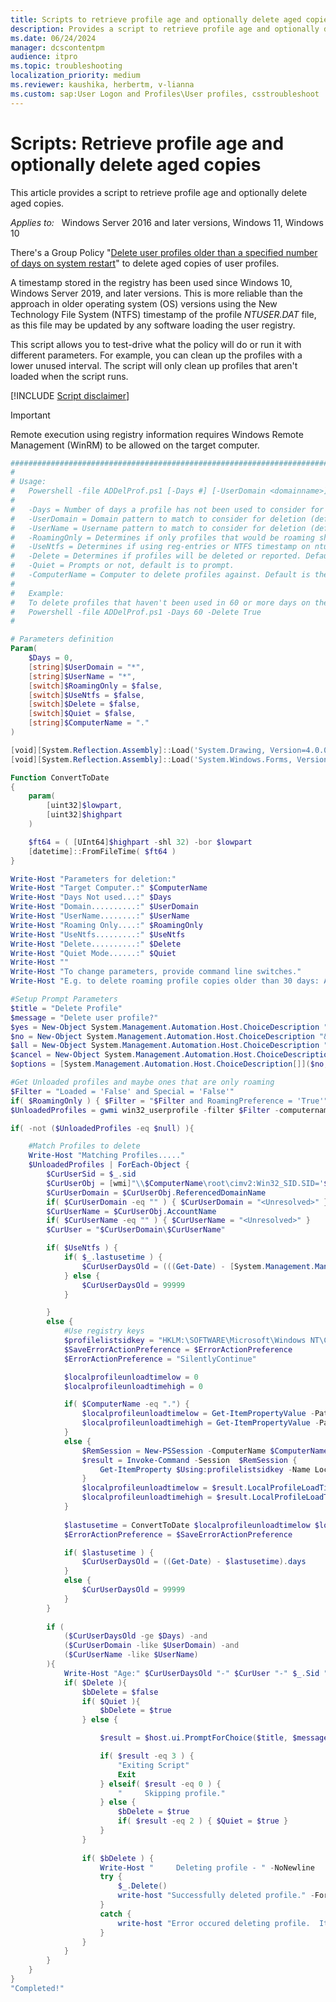 ```yaml
---
title: Scripts to retrieve profile age and optionally delete aged copies
description: Provides a script to retrieve profile age and optionally delete aged copies.
ms.date: 06/24/2024
manager: dcscontentpm
audience: itpro
ms.topic: troubleshooting
localization_priority: medium
ms.reviewer: kaushika, herbertm, v-lianna
ms.custom: sap:User Logon and Profiles\User profiles, csstroubleshoot
---
```

# Scripts: Retrieve profile age and optionally delete aged copies

This article provides a script to retrieve profile age and optionally delete aged copies.

_Applies to:_ &nbsp; Windows Server 2016 and later versions, Windows 11, Windows 10

There's a Group Policy "[Delete user profiles older than a specified number of days on system restart](https://gpsearch.azurewebsites.net/#2583)" to delete aged copies of user profiles.

A timestamp stored in the registry has been used since Windows 10, Windows Server 2019, and later versions. This is more reliable than the approach in older operating system (OS) versions using the New Technology File System (NTFS) timestamp of the profile *NTUSER.DAT* file, as this file may be updated by any software loading the user registry.

This script allows you to test-drive what the policy will do or run it with different parameters. For example, you can clean up the profiles with a lower unused interval. The script will only clean up profiles that aren't loaded when the script runs.

[!INCLUDE [Script disclaimer](../../includes/script-disclaimer.md)]

> [!Important]
> Remote execution using registry information requires Windows Remote Management (WinRM) to be allowed on the target computer.

```PowerShell
###############################################################################
#
# Usage:
#	Powershell -file ADDelProf.ps1 [-Days #] [-UserDomain <domainname>] [-UserName <username>] [-RoamingOnly] [-UseNtfs] [-Delete] [-Quiet] [-ComputerName]
#
#	-Days = Number of days a profile has not been used to consider for deletion (default 0)
#	-UserDomain = Domain pattern to match to consider for deletion (default "*")
#	-UserName = Username pattern to match to consider for deletion (default "*")
#	-RoamingOnly = Determines if only profiles that would be roaming should be deleted. Default is to do all unloaded profiles.
#	-UseNtfs = Determines if using reg-entries or NTFS timestamp on ntuser.dat. Default is registry.
#	-Delete = Determines if profiles will be deleted or reported. Default is to just report.
#	-Quiet = Prompts or not, default is to prompt.
#	-ComputerName = Computer to delete profiles against. Default is the local machine. Needs WinRM to work so we can invoke registry read remotely.
#
#	Example:
#	To delete profiles that haven't been used in 60 or more days on the local machine
#   Powershell -file ADDelProf.ps1 -Days 60 -Delete True
#

# Parameters definition
Param(
    $Days = 0,
    [string]$UserDomain = "*",
    [string]$UserName = "*",
    [switch]$RoamingOnly = $false,
    [switch]$UseNtfs = $false,
    [switch]$Delete = $false,
    [switch]$Quiet = $false,
    [string]$ComputerName = "."
)

[void][System.Reflection.Assembly]::Load('System.Drawing, Version=4.0.0.0, Culture=neutral, PublicKeyToken=b03f5f7f11d50a3a')
[void][System.Reflection.Assembly]::Load('System.Windows.Forms, Version=4.0.0.0, Culture=neutral, PublicKeyToken=b77a5c561934e089')

Function ConvertToDate
{
    param(
        [uint32]$lowpart,
        [uint32]$highpart
    )

    $ft64 = ( [UInt64]$highpart -shl 32) -bor $lowpart
    [datetime]::FromFileTime( $ft64 )
}

Write-Host "Parameters for deletion:"
Write-Host "Target Computer.:" $ComputerName
Write-Host "Days Not used...:" $Days
Write-Host "Domain..........:" $UserDomain
Write-Host "UserName........:" $UserName
Write-Host "Roaming Only....:" $RoamingOnly
Write-Host "UseNtfs.........:" $UseNtfs
Write-Host "Delete..........:" $Delete
Write-Host "Quiet Mode......:" $Quiet
Write-Host ""
Write-Host "To change parameters, provide command line switches."
Write-Host "E.g. to delete roaming profile copies older than 30 days: ADDelProf.ps1 -Days 30 -Roaming True -Delete $True"

#Setup Prompt Parameters
$title = "Delete Profile"
$message = "Delete user profile?"
$yes = New-Object System.Management.Automation.Host.ChoiceDescription "&Yes", "Deletes the profile."
$no = New-Object System.Management.Automation.Host.ChoiceDescription "&No", "Does not delete the profile."
$all = New-Object System.Management.Automation.Host.ChoiceDescription "&All", "Switches to 'quiet mode' and deletes remaining matching profiles."
$cancel = New-Object System.Management.Automation.Host.ChoiceDescription "&Cancel", "Exits the script."
$options = [System.Management.Automation.Host.ChoiceDescription[]]($no, $yes, $all, $cancel)

#Get Unloaded profiles and maybe ones that are only roaming
$Filter = "Loaded = 'False' and Special = 'False'"
if( $RoamingOnly ) { $Filter = "$Filter and RoamingPreference = 'True'" }
$UnloadedProfiles = gwmi win32_userprofile -filter $Filter -computername $ComputerName -ErrorAction stop

if( -not ($UnloadedProfiles -eq $null) ){

    #Match Profiles to delete
    Write-Host "Matching Profiles....."
    $UnloadedProfiles | ForEach-Object {
        $CurUserSid = $_.sid
        $CurUserObj = [wmi]"\\$ComputerName\root\cimv2:Win32_SID.SID='$CurUserSid'"
        $CurUserDomain = $CurUserObj.ReferencedDomainName
        if( $CurUserDomain -eq "" ) { $CurUserDomain = "<Unresolved>" }
        $CurUserName = $CurUserObj.AccountName
        if( $CurUserName -eq "" ) { $CurUserName = "<Unresolved>" }
        $CurUser = "$CurUserDomain\$CurUserName"

        if( $UseNtfs ) {
            if( $_.lastusetime ) {
                $CurUserDaysOld = (((Get-Date) - [System.Management.ManagementDateTimeConverter]::ToDateTime($_.lastusetime)).days)
            } else {
                $CurUserDaysOld = 99999
            }

        }
		else {
		    #Use registry keys
		    $profilelistsidkey = "HKLM:\SOFTWARE\Microsoft\Windows NT\CurrentVersion\ProfileList\$CurUserSid"
			$SaveErrorActionPreference = $ErrorActionPreference
			$ErrorActionPreference = "SilentlyContinue"

			$localprofileunloadtimelow = 0
			$localprofileunloadtimehigh = 0		

			if( $ComputerName -eq ".") {
				$localprofileunloadtimelow = Get-ItemPropertyValue -Path $profilelistsidkey -Name LocalProfileUnLoadTimeLow
				$localprofileunloadtimehigh = Get-ItemPropertyValue -Path $profilelistsidkey -Name LocalProfileUnLoadTimeHigh
			}
			else {
				$RemSession = New-PSSession -ComputerName $ComputerName
				$result = Invoke-Command -Session  $RemSession {
					Get-ItemProperty $Using:profilelistsidkey -Name LocalProfileLoadTimeLow, LocalProfileLoadTimeHigh
				}
				$localprofileunloadtimelow = $result.LocalProfileLoadTimeLow
				$localprofileunloadtimehigh = $result.LocalProfileLoadTimeHigh
			}
	
		    $lastusetime = ConvertToDate $localprofileunloadtimelow $localprofileunloadtimehigh
			$ErrorActionPreference = $SaveErrorActionPreference

            if( $lastusetime ) {
                $CurUserDaysOld = ((Get-Date) - $lastusetime).days
            }
			else {
                $CurUserDaysOld = 99999
            }
        }
        
        if (
            ($CurUserDaysOld -ge $Days) -and
            ($CurUserDomain -like $UserDomain) -and
            ($CurUserName -like $UserName)
        ){
            Write-Host "Age:" $CurUserDaysOld "-" $CurUser "-" $_.Sid "- Path:" $_.localpath
            if( $Delete ){
                $bDelete = $false
                if( $Quiet ){
                    $bDelete = $true
                } else {

                    $result = $host.ui.PromptForChoice($title, $message, $options, 0) 

                    if( $result -eq 3 ) {
                        "Exiting Script"
                        Exit
                    } elseif( $result -eq 0 ) {
                        "     Skipping profile."
                    } else {
                        $bDelete = $true
                        if( $result -eq 2 ) { $Quiet = $true }
                    }
                }
                
                if( $bDelete ) {
                    Write-Host "     Deleting profile - " -NoNewline
                    try {
                        $_.Delete()
                        write-host "Successfully deleted profile." -ForegroundColor green
                    }
                    catch {
                        write-host "Error occured deleting profile.  It may have been only partially deleted." -ForegroundColor red
                    }
                }
            }
        }
    }
}
"Completed!"
```
